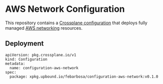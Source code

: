 # AWS Network Configuration

This repository contains a [Crossplane configuration](https://docs.crossplane.io/latest/concepts/packages/#configuration-packages) that deploys fully managed [AWS networking](https://aws.amazon.com/products/networking/) resources.

## Deployment

```shell
apiVersion: pkg.crossplane.io/v1
kind: Configuration
metadata:
  name: configuration-aws-network
spec:
  package: xpkg.upbound.io/febarbosa/configuration-aws-network:v0.1.0
